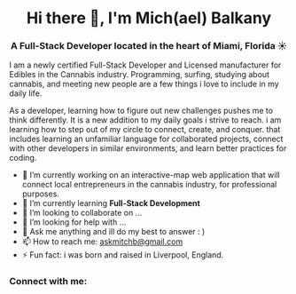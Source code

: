 
<h1 align="center">Hi there 👋, I'm Mich(ael) Balkany</h1>
<h3 align="center">A Full-Stack Developer located in the heart of Miami, Florida ☀️ </h3>

I am a newly certified Full-Stack Developer and Licensed manufacturer for Edibles in the Cannabis industry. Programming, surfing, studying about cannabis, and meeting new people are a few things i love to include in my daily life.

As a developer, learning how to figure out new challenges pushes me to think differently. It is a new addition to my daily goals i strive to reach. i am learning how to step out of my circle to connect, create, and conquer. that includes learning an unfamiliar language for collaborated projects, connect with other developers in similar environments, and learn better practices for coding.

- 🔭 I’m currently working on an interactive-map web application that will connect local entrepreneurs in the cannabis industry, for professional purposes.
- 🌱 I’m currently learning **Full-Stack Development** 
- 👯 I’m looking to collaborate on ...
- 🤔 I’m looking for help with ...
- 💬 Ask me anything and ill do my best to answer : )
- 📫 How to reach me: askmitchb@gmail.com
- ⚡ Fun fact: i was born and raised in Liverpool, England. 

<h3 align="left">Connect with me:</h3>
<p align="left">
